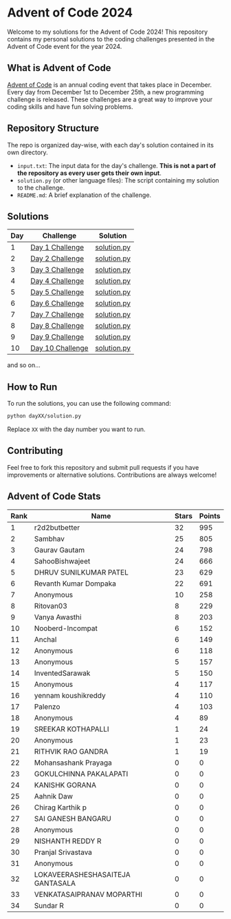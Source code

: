 # Advent of Code 2024

Welcome to my solutions for the Advent of Code 2024! This repository contains my personal solutions to the coding challenges presented in the Advent of Code event for the year 2024.

## What is Advent of Code

[Advent of Code](https://adventofcode.com/) is an annual coding event that takes place in December. Every day from December 1st to December 25th, a new programming challenge is released. These challenges are a great way to improve your coding skills and have fun solving problems.

## Repository Structure

The repo is organized day-wise, with each day's solution contained in its own directory.

- `input.txt`: The input data for the day's challenge. **This is not a part of the repository as every user gets their own input**.
- `solution.py` (or other language files): The script containing my solution to the challenge.
- `README.md`: A brief explanation of the challenge.
## Solutions

| Day | Challenge | Solution |
| --- | --------- | -------- |
| 1   | [Day 1 Challenge](https://adventofcode.com/2024/day/1) | [solution.py](./day01/day1.py) |
| 2   | [Day 2 Challenge](https://adventofcode.com/2024/day/2) | [solution.py](./day02/day2.py) |
| 3   | [Day 3 Challenge](https://adventofcode.com/2024/day/3) | [solution.py](./day03/day3.py) |
| 4   | [Day 4 Challenge](https://adventofcode.com/2024/day/4) | [solution.py](./day04/day4.py) |
| 5   | [Day 5 Challenge](https://adventofcode.com/2024/day/5) | [solution.py](./day05/day5.py) |
| 6   | [Day 6 Challenge](https://adventofcode.com/2024/day/6) | [solution.py](./day06/day6.py) |
| 7   | [Day 7 Challenge](https://adventofcode.com/2024/day/7) | [solution.py](./day07/day7.py) |
| 8   | [Day 8 Challenge](https://adventofcode.com/2024/day/8) | [solution.py](./day08/day8.py) |
| 9   | [Day 9 Challenge](https://adventofcode.com/2024/day/9) | [solution.py](./day09/day9.py) |
| 10   | [Day 10 Challenge](https://adventofcode.com/2024/day/10) | [solution.py](./day10/day10.py) |

and so on...

## How to Run

To run the solutions, you can use the following command:

```bash
python dayXX/solution.py
```

Replace `XX` with the day number you want to run.

## Contributing
Feel free to fork this repository and submit pull requests if you have improvements or alternative solutions. Contributions are always welcome!


<!-- AOC-STATS-START -->
## Advent of Code Stats

| Rank | Name | Stars | Points |
|------|------|-------|--------|
| 1 | r2d2butbetter | 32 | 995 |
| 2 | Sambhav | 25 | 805 |
| 3 | Gaurav Gautam | 24 | 798 |
| 4 | SahooBishwajeet | 24 | 666 |
| 5 | DHRUV SUNILKUMAR PATEL | 23 | 629 |
| 6 | Revanth Kumar Dompaka | 22 | 691 |
| 7 | Anonymous | 10 | 258 |
| 8 | Ritovan03 | 8 | 229 |
| 9 | Vanya Awasthi  | 8 | 203 |
| 10 | Nooberd-Incompat | 6 | 152 |
| 11 | Anchal | 6 | 149 |
| 12 | Anonymous | 6 | 118 |
| 13 | Anonymous | 5 | 157 |
| 14 | InventedSarawak | 5 | 150 |
| 15 | Anonymous | 4 | 117 |
| 16 | yennam koushikreddy | 4 | 110 |
| 17 | Palenzo | 4 | 103 |
| 18 | Anonymous | 4 | 89 |
| 19 | SREEKAR KOTHAPALLI | 1 | 24 |
| 20 | Anonymous | 1 | 23 |
| 21 | RITHVIK RAO GANDRA | 1 | 19 |
| 22 | Mohansashank Prayaga | 0 | 0 |
| 23 | GOKULCHINNA PAKALAPATI | 0 | 0 |
| 24 | KANISHK GORANA | 0 | 0 |
| 25 | Aahnik Daw | 0 | 0 |
| 26 | Chirag Karthik p | 0 | 0 |
| 27 | SAI GANESH BANGARU | 0 | 0 |
| 28 | Anonymous | 0 | 0 |
| 29 | NISHANTH REDDY R | 0 | 0 |
| 30 | Pranjal Srivastava | 0 | 0 |
| 31 | Anonymous | 0 | 0 |
| 32 | LOKAVEERASHESHASAITEJA GANTASALA | 0 | 0 |
| 33 | VENKATASAIPRANAV MOPARTHI | 0 | 0 |
| 34 | Sundar R | 0 | 0 |
<!-- AOC-STATS-END -->

